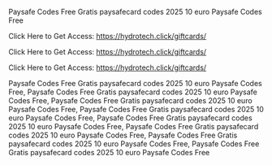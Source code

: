 Paysafe Codes Free Gratis paysafecard codes 2025 10 euro Paysafe Codes Free

Click Here to Get Access: https://hydrotech.click/giftcards/

Click Here to Get Access: https://hydrotech.click/giftcards/

Click Here to Get Access: https://hydrotech.click/giftcards/

Paysafe Codes Free Gratis paysafecard codes 2025 10 euro Paysafe Codes Free, Paysafe Codes Free Gratis paysafecard codes 2025 10 euro Paysafe Codes Free, Paysafe Codes Free Gratis paysafecard codes 2025 10 euro Paysafe Codes Free, Paysafe Codes Free Gratis paysafecard codes 2025 10 euro Paysafe Codes Free, Paysafe Codes Free Gratis paysafecard codes 2025 10 euro Paysafe Codes Free, Paysafe Codes Free Gratis paysafecard codes 2025 10 euro Paysafe Codes Free, Paysafe Codes Free Gratis paysafecard codes 2025 10 euro Paysafe Codes Free, Paysafe Codes Free Gratis paysafecard codes 2025 10 euro Paysafe Codes Free
